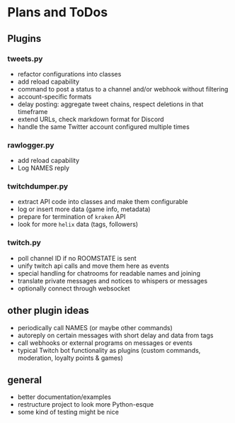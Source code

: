 # Plans and ToDos

## Plugins

### tweets.py
- refactor configurations into classes
- add reload capability
- command to post a status to a channel and/or webhook without filtering
- account-specific formats
- delay posting: aggregate tweet chains, respect deletions in that timeframe
- extend URLs, check markdown format for Discord
- handle the same Twitter account configured multiple times

### rawlogger.py
- add reload capability
- Log NAMES reply

### twitchdumper.py
- extract API code into classes and make them configurable
- log or insert more data (game info, metadata)
- prepare for termination of `kraken` API
- look for more `helix` data (tags, followers)

### twitch.py
- poll channel ID if no ROOMSTATE is sent
- unify twitch api calls and move them here as events
- special handling for chatrooms for readable names and joining
- translate private messages and notices to whispers or messages  <!-- hint: connection=IrcConnection -->
- optionally connect through websocket <!-- hint: connection=IrcConnection -->

## other plugin ideas
- periodically call NAMES (or maybe other commands)
- autoreply on certain messages with short delay and data from tags
- call webhooks or external programs on messages or events
- typical Twitch bot functionality as plugins (custom commands, moderation, loyalty points & games)

## general
- better documentation/examples
- restructure project to look more Python-esque
- some kind of testing might be nice
